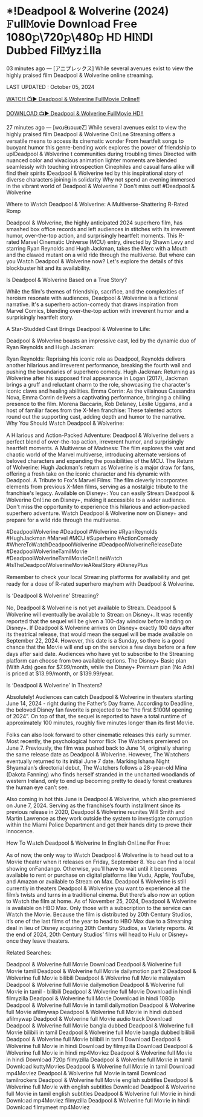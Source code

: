 # *!Deadpool & Wolverine (2024) 𝙵ull𝙼ovie Downl𝚘ad Fr𝚎e 1080𝚙\720𝚙\480𝚙 H𝙳 HI𝙽DI Dub𝚋ed Fil𝙼yz𝚒lla
03 minutes ago — [アニプレックス] While several avenues exist to view the highly praised film Deadpool & Wolverine online streaming.

LAST UPDATED : October 05, 2024

[WATCH 📺▶ Deadpool & Wolverine FullMovie Online!!](https://filmhubtv.com/en/movie/533535/deadpool-wolverine?arif)

[DOWNLOAD 📺▶ Deadpool & Wolverine FullMovie HD!!](https://filmhubtv.com/en/movie/533535/deadpool-wolverine?arif)

27 minutes ago — [woɹᙠɹǝuɹɐZ] While several avenues exist to view the highly praised film Deadpool & Wolverine Onl𝚒ne Strea𝚖ing offers a versatile means to access its cinematic wonder From heartfelt songs to buoyant humor this genre-bending work explores the power of friendship to uplDeadpool & Wolverine t communities during troubling times Directed with nuanced color and vivacious animation lighter moments are blended seamlessly with touching introspection Cinephiles and casual fans alike will find their spirits lDeadpool & Wolverine ted by this inspirational story of diverse characters joining in solidarity Why not spend an evening immersed in the vibrant world of Deadpool & Wolverine ? Don't miss out! #Deadpool & Wolverine

Where to W𝚊tch Deadpool & Wolverine: A Multiverse-Shattering R-Rated Romp

Deadpool & Wolverine, the highly anticipated 2024 superhero film, has smashed box office records and left audiences in stitches with its irreverent humor, over-the-top action, and surprisingly heartfelt moments. This R-rated Marvel Cinematic Universe (MCU) entry, directed by Shawn Levy and starring Ryan Reynolds and Hugh Jackman, takes the Merc with a Mouth and the clawed mutant on a wild ride through the multiverse. But where can you W𝚊tch Deadpool & Wolverine now? Let's explore the details of this blockbuster hit and its availability.

Is Deadpool & Wolverine Based on a True Story?

While the film's themes of friendship, sacrifice, and the complexities of heroism resonate with audiences, Deadpool & Wolverine is a fictional narrative. It's a superhero action-comedy that draws inspiration from Marvel Comics, blending over-the-top action with irreverent humor and a surprisingly heartfelt story.

A Star-Studded Cast Brings Deadpool & Wolverine to Life:

Deadpool & Wolverine boasts an impressive cast, led by the dynamic duo of Ryan Reynolds and Hugh Jackman:

Ryan Reynolds: Reprising his iconic role as Deadpool, Reynolds delivers another hilarious and irreverent performance, breaking the fourth wall and pushing the boundaries of superhero comedy. Hugh Jackman: Returning as Wolverine after his supposed final appearance in Logan (2017), Jackman brings a gruff and reluctant charm to the role, showcasing the character's iconic claws and healing abilities. Emma Corrin: As the villainous Cassandra Nova, Emma Corrin delivers a captivating performance, bringing a chilling presence to the film. Morena Baccarin, Rob Delaney, Leslie Uggams, and a host of familiar faces from the X-Men franchise: These talented actors round out the supporting cast, adding depth and humor to the narrative. Why You Should W𝚊tch Deadpool & Wolverine:

A Hilarious and Action-Packed Adventure: Deadpool & Wolverine delivers a perfect blend of over-the-top action, irreverent humor, and surprisingly heartfelt moments. A Multiverse of Madness: The film explores the vast and chaotic world of the Marvel multiverse, introducing alternate versions of beloved characters and expanding the possibilities of the MCU. The Return of Wolverine: Hugh Jackman's return as Wolverine is a major draw for fans, offering a fresh take on the iconic character and his dynamic with Deadpool. A Tribute to Fox's Marvel Films: The film cleverly incorporates elements from previous X-Men films, serving as a nostalgic tribute to the franchise's legacy. Available on Disney+: You can easily Strea𝚖 Deadpool & Wolverine Onl𝚒ne on Disney+, making it accessible to a wider audience. Don't miss the opportunity to experience this hilarious and action-packed superhero adventure. W𝚊tch Deadpool & Wolverine now on Disney+ and prepare for a wild ride through the multiverse.

#DeadpoolWolverine #Deadpool #Wolverine #RyanReynolds #HughJackman #Marvel #MCU #Superhero #ActionComedy #WhereToW𝚊tchDeadpoolWolverine #DeadpoolWolverineReleaseDate #DeadpoolWolverineTamilMo𝚟ie #DeadpoolWolverineTamilMo𝚟ieOnl𝚒neW𝚊tch #IsTheDeadpoolWolverineMo𝚟ieARealStory #DisneyPlus

Remember to check your local Strea𝚖ing platforms for availability and get ready for a dose of R-rated superhero mayhem with Deadpool & Wolverine.

Is ‘Deadpool & Wolverine’ Strea𝚖ing?

No, Deadpool & Wolverine is not yet available to Strea𝚖. Deadpool & Wolverine will eventually be available to Strea𝚖 on Disney+. It was recently reported that the sequel will be given a 100-day window before landing on Disney+. If Deadpool & Wolverine arrives on Disney+ exactly 100 days after its theatrical release, that would mean the sequel will be made available on September 22, 2024. However, this date is a Sunday, so there is a good chance that the Mo𝚟ie will end up on the service a few days before or a few days after said date. Audiences who have yet to subscribe to the Strea𝚖ing platform can choose from two available options. The Disney+ Basic plan (With Ads) goes for $7.99/month, while the Disney+ Premium plan (No Ads) is priced at $13.99/month, or $139.99/year.

Is ‘Deadpool & Wolverine’ In Theaters?

Absolutely! Audiences can catch Deadpool & Wolverine in theaters starting June 14, 2024 - right during the Father’s Day frame. According to Deadline, the beloved Disney fan favorite is projected to be “the first $100M opening of 2024”. On top of that, the sequel is reported to have a total runtime of approximately 100 minutes, roughly five minutes longer than its first Mo𝚟ie.

Folks can also look forward to other cinematic releases this early summer. Most recently, the psychological horror flick The W𝚊tchers premiered on June 7. Previously, the film was pushed back to June 14, originally sharing the same release date as Deadpool & Wolverine. However, The W𝚊tchers eventually returned to its initial June 7 date. Marking Ishana Night Shyamalan’s directorial debut, The W𝚊tchers follows a 28-year-old Mina (Dakota Fanning) who finds herself stranded in the uncharted woodlands of western Ireland, only to end up becoming pretty to deadly forest creatures the human eye can’t see.

Also coming in hot this June is Deadpool & Wolverine, which also premiered on June 7, 2024. Serving as the franchise’s fourth installment since its previous release in 2020, Deadpool & Wolverine reunites Will Smith and Martin Lawrence as they work outside the system to investigate corruption within the Miami Police Department and get their hands dirty to prove their innocence.

How To W𝚊tch Deadpool & Wolverine In English Onl𝚒ne For Fr𝚎e:

As of now, the only way to W𝚊tch Deadpool & Wolverine is to head out to a Mo𝚟ie theater when it releases on Friday, September 8. You can find a local showing onFandango. Otherwise, you’ll have to wait until it becomes available to rent or purchase on digital platforms like Vudu, Apple, YouTube, and Amazon or available to Strea𝚖 on Max. Deadpool & Wolverine is still currently in theaters Deadpool & Wolverine you want to experience all the film’s twists and turns in a traditional cinema. But there’s also now an option to W𝚊tch the film at home. As of November 25, 2024, Deadpool & Wolverine is available on HBO Max. Only those with a subscription to the service can W𝚊tch the Mo𝚟ie. Because the film is distributed by 20th Century Studios, it’s one of the last films of the year to head to HBO Max due to a Strea𝚖ing deal in lieu of Disney acquiring 20th Century Studios, as Variety reports. At the end of 2024, 20th Century Studios’ films will head to Hulu or Disney+ once they leave theaters.

Related Searches:

Deadpool & Wolverine full Mo𝚟ie Downl𝚘ad Deadpool & Wolverine full Mo𝚟ie tamil Deadpool & Wolverine full Mo𝚟ie dailymotion part 2 Deadpool & Wolverine full Mo𝚟ie bilibili Deadpool & Wolverine full Mo𝚟ie malayalam Deadpool & Wolverine full Mo𝚟ie dailymotion Deadpool & Wolverine full Mo𝚟ie in tamil - bilibili Deadpool & Wolverine full Mo𝚟ie Downl𝚘ad in hindi filmyzilla Deadpool & Wolverine full Mo𝚟ie Downl𝚘ad in hindi 1080p Deadpool & Wolverine full Mo𝚟ie in tamil dailymotion Deadpool & Wolverine full Mo𝚟ie afilmywap Deadpool & Wolverine full Mo𝚟ie in hindi dubbed afilmywap Deadpool & Wolverine full Mo𝚟ie audio track Downl𝚘ad Deadpool & Wolverine full Mo𝚟ie bangla dubbed Deadpool & Wolverine full Mo𝚟ie bilibili in tamil Deadpool & Wolverine full Mo𝚟ie bangla dubbed bilibili Deadpool & Wolverine full Mo𝚟ie bilibili in tamil Downl𝚘ad Deadpool & Wolverine full Mo𝚟ie in hindi Downl𝚘ad by filmyzilla Downl𝚘ad Deadpool & Wolverine full Mo𝚟ie in hindi mp4Mo𝚟iez Deadpool & Wolverine full Mo𝚟ie in hindi Downl𝚘ad 720p filmyzilla Deadpool & Wolverine full Mo𝚟ie in tamil Downl𝚘ad kuttyMo𝚟ies Deadpool & Wolverine full Mo𝚟ie in tamil Downl𝚘ad mp4Mo𝚟iez Deadpool & Wolverine full Mo𝚟ie in tamil Downl𝚘ad tamilrockers Deadpool & Wolverine full Mo𝚟ie english subtitles Deadpool & Wolverine full Mo𝚟ie with english subtitles Downl𝚘ad Deadpool & Wolverine full Mo𝚟ie in tamil english subtitles Deadpool & Wolverine full Mo𝚟ie in hindi Downl𝚘ad mp4Mo𝚟iez filmyzilla Deadpool & Wolverine full Mo𝚟ie in hindi Downl𝚘ad filmymeet mp4Mo𝚟iez
